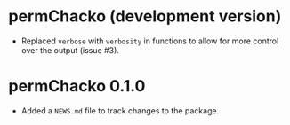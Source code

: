 # permChacko (development version)

* Replaced `verbose` with `verbosity` in functions to allow for more control over the output (issue #3).

# permChacko 0.1.0

* Added a `NEWS.md` file to track changes to the package.
